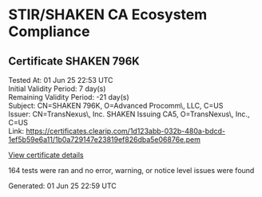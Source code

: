 # STIR/SHAKEN CA Ecosystem Compliance

## Certificate SHAKEN 796K

Tested At: 01 Jun 25 22:53 UTC\
Initial Validity Period: 7 day(s)\
Remaining Validity Period: -21 day(s)\
Subject: CN=SHAKEN 796K, O=Advanced Procomm\\, LLC, C=US\
Issuer: CN=TransNexus\\, Inc. SHAKEN Issuing CA5, O=TransNexus\\, Inc., C=US\
Link: https://certificates.clearip.com/1d123abb-032b-480a-bdcd-1ef5b59e6a11/1b0a729147e23819ef826dba5e06876e.pem

[View certificate details](https://x509.io/?cert=MIIC1TCCAnugAwIBAgIQa%2BmZ%2BfD4Vi6IQg8gO3PWFDAKBggqhkjOPQQDAjBWMQswCQYDVQQGEwJVUzEZMBcGA1UEChMQVHJhbnNOZXh1cywgSW5jLjEsMCoGA1UEAxMjVHJhbnNOZXh1cywgSW5jLiBTSEFLRU4gSXNzdWluZyBDQTUwHhcNMjUwNTA0MTUwNzU0WhcNMjUwNTExMTUwNzUzWjBDMQswCQYDVQQGEwJVUzEeMBwGA1UEChMVQWR2YW5jZWQgUHJvY29tbSwgTExDMRQwEgYDVQQDEwtTSEFLRU4gNzk2SzBZMBMGByqGSM49AgEGCCqGSM49AwEHA0IABO0SbCM7MocPtXwYp3uUk6zTGbwrjOFYHdNmTG%2BBAGYJIkvl%2FjlFa5KDC4FXwmCtIdF6DCl89IEDmkYCcT%2B1hNijggE8MIIBODAMBgNVHRMBAf8EAjAAMA4GA1UdDwEB%2FwQEAwIHgDAdBgNVHQ4EFgQUA9rAEyrZ8b%2Fama8XV%2B5Zlq%2BzFU8wHwYDVR0jBBgwFoAU2gCzh%2FiCP7%2B6IqJkY7X2L8yOdcowFwYDVR0gBBAwDjAMBgpghkgBhv8JAQEEMIGmBgNVHR8EgZ4wgZswgZigOqA4hjZodHRwczovL2F1dGhlbnRpY2F0ZS1hcGkuaWNvbmVjdGl2LmNvbS9kb3dubG9hZC92MS9jcmyiWqRYMFYxFDASBgNVBAcMC0JyaWRnZXdhdGVyMQswCQYDVQQIDAJOSjETMBEGA1UEAwwKU1RJLVBBIENSTDELMAkGA1UEBhMCVVMxDzANBgNVBAoMBlNUSS1QQTAWBggrBgEFBQcBGgQKMAigBhYENzk2SzAKBggqhkjOPQQDAgNIADBFAiBKDv5PzjfPDLpfaubjqARrJqsHczjPUoHADJmGZTwKwwIhAKWORfBijd9rtaPp9A0y9iA7iSqDCkCX52roA2lNU1zU)

164 tests were ran and no error, warning, or notice level issues were found


Generated: 01 Jun 25 22:59 UTC